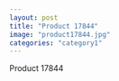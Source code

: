 ```yaml
---
layout: post
title: "Product 17844"
image: "product17844.jpg"
categories: "category1"
---
```

Product 17844
